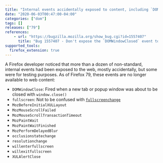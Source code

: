 ```yaml
---
title: "Internal events accidentally exposed to content, including `DOMWindowClosed`, have been removed"
date: "2020-06-03T00:47:00-04:00"
categories: ["dom"]
tags: []
releases: ["79"]
references:
    - url: "https://bugzilla.mozilla.org/show_bug.cgi?id=1557407"
      title: "Bug 1557407 - Don't expose the `DOMWindowClosed` event to content"
supported_tools:
  firefox_extension: true
---
```

A Firefox developer noticed that more than a dozen of non-standard, internal events had been exposed to the web, mostly accidentally, but some were for testing purposes. As of Firefox 79, these events are no longer available to web content:

* `DOMWindowClose`: Fired when a new tab or popup window was about to be closed with `window.close()`
* `fullscreen`: Not to be confused with [`fullscreenchange`](https://developer.mozilla.org/docs/Web/API/Element/fullscreenchange_event)
* `MozBeforeInitialXULLayout`
* `MozMouseScrollFailed`
* `MozMouseScrollTransactionTimeout`
* `MozPaintWait`
* `MozPaintWaitFinished`
* `MozPerformDelayedBlur`
* `occlusionstatechange`
* `resolutionchange`
* `willenterfullscreen`
* `willexitfullscreen`
* `XULAlertClose`
